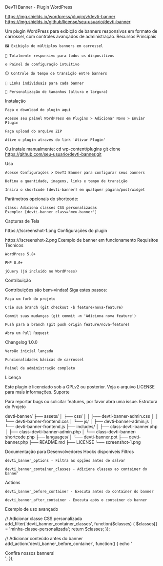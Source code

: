 DevTI Banner - Plugin WordPress

https://img.shields.io/wordpress/plugin/v/devti-banner https://img.shields.io/github/license/seu-usuario/devti-banner

Um plugin WordPress para exibição de banners responsivos em formato de carrossel, com controles avançados de administração.
Recursos Principais

    🖼️ Exibição de múltiplos banners em carrossel

    📱 Totalmente responsivo para todos os dispositivos

    ⚙️ Painel de configuração intuitivo

    ⏱️ Controle do tempo de transição entre banners

    🔗 Links individuais para cada banner

    🎨 Personalização de tamanhos (altura e largura)

Instalação

    Faça o download do plugin aqui

    Acesse seu painel WordPress em Plugins > Adicionar Novo > Enviar Plugin

    Faça upload do arquivo ZIP

    Ative o plugin através do link 'Ativar Plugin'

Ou instale manualmente:
cd wp-content/plugins
git clone https://github.com/seu-usuario/devti-banner.git

Uso

    Acesse Configurações > DevTI Banner para configurar seus banners

    Defina a quantidade, imagens, links e tempo de transição

    Insira o shortcode [devti-banner] em qualquer página/post/widget

Parâmetros opcionais do shortcode:

    class: Adiciona classes CSS personalizadas
    Exemplo: [devti-banner class="meu-banner"]

Capturas de Tela

https:///screenshot-1.png
Configurações do plugin

https:///screenshot-2.png
Exemplo de banner em funcionamento
Requisitos Técnicos

    WordPress 5.8+

    PHP 8.0+

    jQuery (já incluído no WordPress)

Contribuição

Contribuições são bem-vindas! Siga estes passos:

    Faça um fork do projeto

    Crie sua branch (git checkout -b feature/nova-feature)

    Commit suas mudanças (git commit -m 'Adiciona nova feature')

    Push para a branch (git push origin feature/nova-feature)

    Abra um Pull Request

Changelog
1.0.0

    Versão inicial lançada

    Funcionalidades básicas de carrossel

    Painel de administração completo

Licença

Este plugin é licenciado sob a GPLv2 ou posterior. Veja o arquivo LICENSE para mais informações.
Suporte

Para reportar bugs ou solicitar features, por favor abra uma issue.
Estrutura do Projeto

devti-banner/
├── assets/
│   ├── css/
│   │   ├── devti-banner-admin.css
│   │   └── devti-banner-frontend.css
│   └── js/
│       ├── devti-banner-admin.js
│       └── devti-banner-frontend.js
├── includes/
│   ├── class-devti-banner.php
│   ├── class-devti-banner-admin.php
│   └── class-devti-banner-shortcode.php
├── languages/
│   └── devti-banner.pot
├── devti-banner.php
├── README.md
├── LICENSE
└── screenshot-1.png

Documentação para Desenvolvedores
Hooks disponíveis
Filtros

    devti_banner_options - Filtra as opções antes de salvar

    devti_banner_container_classes - Adiciona classes ao container do banner

Actions

    devti_banner_before_container - Executa antes do container do banner

    devti_banner_after_container - Executa após o container do banner

Exemplo de uso avançado

// Adicionar classe CSS personalizada
add_filter('devti_banner_container_classes', function($classes) {
    $classes[] = 'minha-classe-personalizada';
    return $classes;
});

// Adicionar conteúdo antes do banner
add_action('devti_banner_before_container', function() {
    echo '<div class="minha-mensagem">Confira nossos banners!</div>';
});




